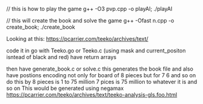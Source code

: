 // this is how to play the game
g++ -O3 pvp.cpp -o playAI; 
./playAI 


// this will create the book and solve the game
g++ -Ofast n.cpp -o create_book; ./create_book



Looking at this: https://pcarrier.com/teeko/archives/text/


code it in go with Teeko.go or Teeko.c (using mask and current_positon isntead of black and red)
have return arrays

then have generate_book.c or solve.c
this generates the book file and also have postions encoding not only for board of 8 pieces but for 7 6 and so on
do this by 8 pieces is 1 to 75 million 7 pices is 75 million to whatever it is and so on 
This would be generated using negamax
https://pcarrier.com/teeko/archives/text/teeko-analysis-gls.foo.html
